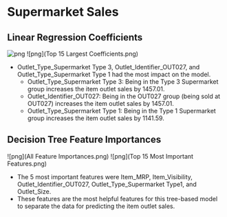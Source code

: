 # Supermarket Sales
 
## Linear Regression Coefficients

![png](http://localhost:8889/view/All%20Coefficients.png)
![png](Top 15 Largest Coefficients.png)

- Outlet_Type_Supermarket Type 3, Outlet_Identifier_OUT027, and Outlet_Type_Supermarket Type 1 had the most impact on the model.
    - Outlet_Type_Supermarket Type 3: Being in the Type 3 Supermarket group increases the item outlet sales by 1457.01.
    - Outlet_Identifier_OUT027: Being in the OUT027 group (being sold at OUT027) increases the item outlet sales by 1457.01.
    - Outlet_Type_Supermarket Type 1: Being in the Type 1 Supermarket group increases the item outlet sales by 1141.59.
    
## Decision Tree Feature Importances

![png](All Feature Importances.png)
![png](Top 15 Most Important Features.png)

- The 5 most important features were Item_MRP, Item_Visibility, Outlet_Identifier_OUT027, Outlet_Type_Supermarket Type1, and Outlet_Size.
- These features are the most helpful features for this tree-based model to separate the data for predicting the item outlet sales.